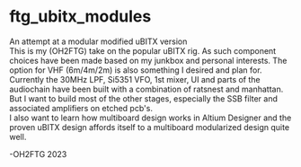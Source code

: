 # ftg_ubitx_modules
An attempt at a modular modified uBITX version  
This is my (OH2FTG) take on the popular uBITX rig.
As such component choices have been made based on my junkbox and personal interests. 
The option for VHF (6m/4m/2m) is also something I desired and plan for.  
Currently the 30MHz LPF, Si5351 VFO, 1st mixer, UI and parts of the audiochain have been built with a combination of ratsnest and manhattan.  
But I want to build most of the other stages, especially the SSB filter and associated amplifiers on etched pcb's.  
I also want to learn how multiboard design works in Altium Designer and the proven uBITX design affords itself to a multiboard modularized design quite well.  

-OH2FTG 2023

